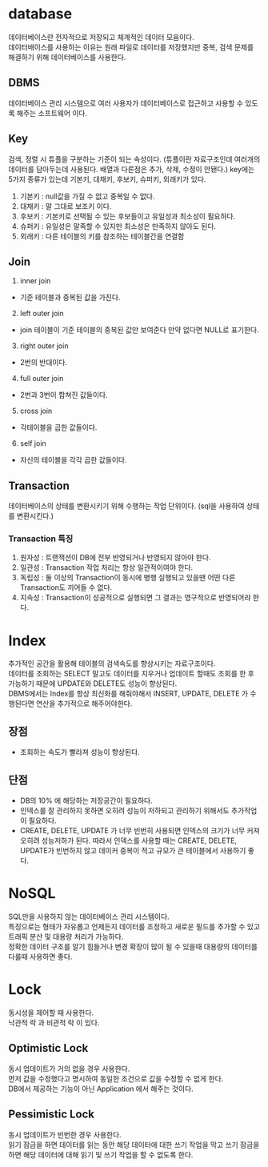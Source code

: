 # database
데이터베이스란 전자적으로 저장되고 체계적인 데이터 모음이다.        
데이터배이스를 사용하는 이유는 원래 파일로 데이터를 저장했지만 중복, 검색 문제를 해결하기 위해 데이터베이스를 사용한다.      
## DBMS
데이터베이스 관리 시스템으로 여러 사용자가 데이터베이스로 접근하고 사용할 수 있도록 해주는 소프트웨어 이다.     
## Key
검색, 정렬 시 튜플을 구분하는 기준이 되는 속성이다. (튜플이란 자료구조인데 여러개의 데이터를 담아두는데 사용된다. 배열과 다른점은 추가, 삭제, 수정이 안됀다.)
key에는 5가지 종류가 있는데 기본키, 대채키, 후보키, 슈퍼키, 외래키가 있다.
1. 기본키 : null값을 가질 수 없고 중복일 수 없다.
2. 대채키 : 말 그대로 보조키 이다.
3. 후보키 : 기본키로 선택될 수 있는 후보들이고 유일성과 최소성이 필요하다.
4. 슈퍼키 : 유일성은 말족할 수 있지만 최소성은 만족하지 않아도 된다.
5. 외래키 : 다른 테이블의 키를 참조하는 테이블간을 연결함
## Join
1. inner join
- 기준 테이블과 중복된 값을 가진다.
2. left outer join
- join 테이블이 기준 테이블의 중복된 값만 보여준다 만약 없다면 NULL로 표기한다.
3. right outer join
- 2번의 반대이다.
4. full outer join
- 2번과 3번이 합쳐진 값들이다.
5. cross join
- 각테이블을 곱한 값들이다.
6. self join
- 자신의 테이블을 각각 곱한 값들이다.
## Transaction
데이터베이스의 상태를 변환시키기 위해 수행하는 작업 단위이다. (sql을 사용하여 상태를 변환시킨다.)
### Transaction 특징
1. 원자성 : 트랜잭션이 DB에 전부 반영되거나 반영되지 않아야 한다.
2. 일관성 : Transaction 작업 처리는 항상 일관적이여야 한다.
3. 독립성 : 둘 이상의 Transaction이 동시에 병행 실행되고 있을땐 어떤 다른 Transaction도 끼어들 수 없다.
4. 지속성 : Transaction이 성공적으로 실행되면 그 결과는 영구적으로 반영되어랴 한다.
# Index
추가적인 공간을 활용해 테이블의 검색속도를 향상시키는 자료구조이다.       
데이터를 조회하는 SELECT 말고도 데이터를 지우거나 업데이트 할때도 조회를 한 후 가능하기 때문에 UPDATE와 DELETE도 성능이 향상된다.      
DBMS에서는 Index를 항상 최신화를 해줘야해서 INSERT, UPDATE, DELETE 가 수행된다면 연산을 추가적으로 해주어야한다.         
## 장점
- 조회하는 속도가 빨라져 성능이 향상된다.
## 단점
- DB의 10% 에 해당하는 저장공간이 필요하다.
- 인덱스를 잘 관리하지 못하면 오히려 성능이 저하되고 관리하기 위해서도 추가작업이 필요하다.
- CREATE, DELETE, UPDATE 가 너무 빈번히 사용되면 인덱스의 크기가 너무 커져 오히려 성능저하가 된다.
따라서 인덱스를 사용할 때는 CREATE, DELETE, UPDATE가 빈번하지 않고 데이커 중복이 적고 규모가 큰 테이블에서 사용하기 좋다.
# NoSQL
SQL만을 사용하지 않는 데이터베이스 관리 시스템이다.       
특징으로는 형태가 자유롭고 언제든지 데이터를 조정하고 새로운 필드를 추가할 수 있고 트래픽 분산 및 대용량 처리가 가능하다.      
정확한 데이터 구조를 알기 힘들거나 변경 확장이 많이 될 수 있을때 대용량의 데이터를 다룰때 사용하면 좋다.        
# Lock
동시성을 제어할 때 사용한다.      
낙관적 락 과 비관적 락 이 있다.
## Optimistic Lock
동시 업데이트가 거의 없을 경우 사용한다.         
먼저 값을 수정했다고 명시하여 동일한 조건으로 값을 수정할 수 없게 한다.         
DB에서 제공하는 기능이 아닌 Application 에서 해주는 것이다.         
## Pessimistic Lock
동시 업데이트가 빈번한 경우 사용한다.         
읽기 잠금을 하면 데이터를 읽는 동안 해당 데이터에 대한 쓰기 작업을 막고 쓰기 잠금을 하면 해당 데이터에 대해 읽기 및 쓰기 작업을 할 수 없도록 한다.         
